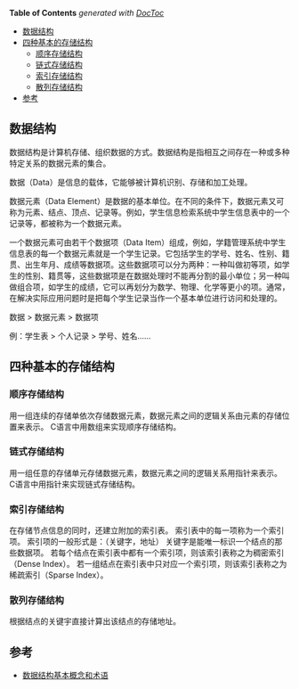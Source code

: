 <!-- START doctoc generated TOC please keep comment here to allow auto update -->
<!-- DON'T EDIT THIS SECTION, INSTEAD RE-RUN doctoc TO UPDATE -->
**Table of Contents**  *generated with [DocToc](https://github.com/thlorenz/doctoc)*

- [数据结构](#%E6%95%B0%E6%8D%AE%E7%BB%93%E6%9E%84)
- [四种基本的存储结构](#%E5%9B%9B%E7%A7%8D%E5%9F%BA%E6%9C%AC%E7%9A%84%E5%AD%98%E5%82%A8%E7%BB%93%E6%9E%84)
  - [顺序存储结构](#%E9%A1%BA%E5%BA%8F%E5%AD%98%E5%82%A8%E7%BB%93%E6%9E%84)
  - [链式存储结构](#%E9%93%BE%E5%BC%8F%E5%AD%98%E5%82%A8%E7%BB%93%E6%9E%84)
  - [索引存储结构](#%E7%B4%A2%E5%BC%95%E5%AD%98%E5%82%A8%E7%BB%93%E6%9E%84)
  - [散列存储结构](#%E6%95%A3%E5%88%97%E5%AD%98%E5%82%A8%E7%BB%93%E6%9E%84)
- [参考](#%E5%8F%82%E8%80%83)

<!-- END doctoc generated TOC please keep comment here to allow auto update -->




## 数据结构

数据结构是计算机存储、组织数据的方式。数据结构是指相互之间存在一种或多种特定关系的数据元素的集合。



数据（Data）是信息的载体，它能够被计算机识别、存储和加工处理。

数据元素（Data Element）是数据的基本单位。在不同的条件下，数据元素又可称为元素、结点、顶点、记录等。例如，学生信息检索系统中学生信息表中的一个记录等，都被称为一个数据元素。

一个数据元素可由若干个数据项（Data Item）组成，例如，学籍管理系统中学生信息表的每一个数据元素就是一个学生记录。它包括学生的学号、姓名、性别、籍贯、出生年月、成绩等数据项。这些数据项可以分为两种：一种叫做初等项，如学生的性别、籍贯等，这些数据项是在数据处理时不能再分割的最小单位；另一种叫做组合项，如学生的成绩，它可以再划分为数学、物理、化学等更小的项。通常，在解决实际应用问题时是把每个学生记录当作一个基本单位进行访问和处理的。

数据 > 数据元素 > 数据项

例：学生表 > 个人记录 > 学号、姓名……


## 四种基本的存储结构

### 顺序存储结构
用一组连续的存储单依次存储数据元素，数据元素之间的逻辑关系由元素的存储位置来表示。
C语言中用数组来实现顺序存储结构。
### 链式存储结构
用一组任意的存储单元存储数据元素，数据元素之间的逻辑关系用指针来表示。
C语言中用指针来实现链式存储结构。
### 索引存储结构
在存储节点信息的同时，还建立附加的索引表。
索引表中的每一项称为一个索引项。
索引项的一般形式是：（关键字，地址）
关键字是能唯一标识一个结点的那些数据项。
若每个结点在索引表中都有一个索引项，则该索引表称之为稠密索引（Dense Index）。
若一组结点在索引表中只对应一个索引项，则该索引表称之为稀疏索引（Sparse Index）。

### 散列存储结构
根据结点的关键宇直接计算出该结点的存储地址。


## 参考

- [数据结构基本概念和术语](https://www.cnblogs.com/hzxll/p/16251255.html)